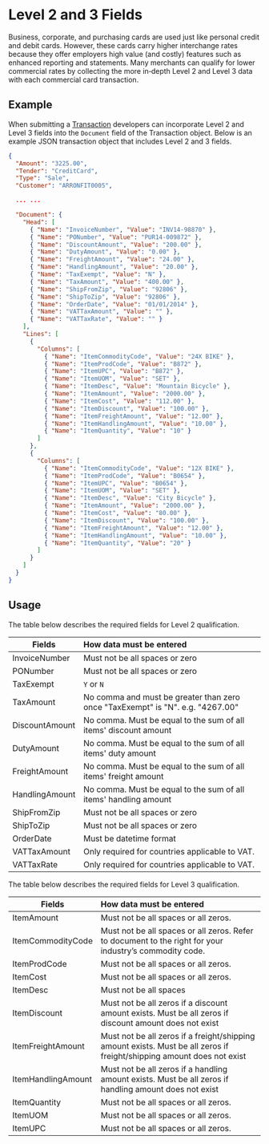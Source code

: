 # Level 2 and 3 Fields
Business, corporate, and purchasing cards are used just like personal credit and debit cards. However, these cards carry higher interchange rates because they offer employers high value (and costly) features such as enhanced reporting and statements. Many merchants can qualify for lower commercial rates  by collecting the more in‑depth Level 2 and Level 3 data with each commercial card transaction.

## Example
When submitting a [Transaction](Objects.md#transaction) developers can incorporate Level 2 and Level 3 fields into the ``Document`` field of the Transaction object. Below is an example JSON transaction object that includes Level 2 and 3 fields.
```json
{
  "Amount": "3225.00",
  "Tender": "CreditCard",
  "Type": "Sale",
  "Customer": "ARRONFIT0005",

  ... ...

  "Document": {
    "Head": [
      { "Name": "InvoiceNumber", "Value": "INV14-98870" },
      { "Name": "PONumber", "Value": "PUR14-009872" },
      { "Name": "DiscountAmount", "Value": "200.00" },
      { "Name": "DutyAmount", "Value": "0.00" },
      { "Name": "FreightAmount", "Value": "24.00" },
      { "Name": "HandlingAmount", "Value": "20.00" },
      { "Name": "TaxExempt", "Value": "N" },
      { "Name": "TaxAmount", "Value": "400.00" },
      { "Name": "ShipFromZip", "Value": "92806" },
      { "Name": "ShipToZip", "Value": "92806" },
      { "Name": "OrderDate", "Value": "01/01/2014" },
      { "Name": "VATTaxAmount", "Value": "" },
      { "Name": "VATTaxRate", "Value": "" }
    ],
    "Lines": [
      {
        "Columns": [
          { "Name": "ItemCommodityCode", "Value": "24X BIKE" },
          { "Name": "ItemProdCode", "Value": "B872" },
          { "Name": "ItemUPC", "Value": "B872" },
          { "Name": "ItemUOM", "Value": "SET" },
          { "Name": "ItemDesc", "Value": "Mountain Bicycle" },
          { "Name": "ItemAmount", "Value": "2000.00" },
          { "Name": "ItemCost", "Value": "112.00" },
          { "Name": "ItemDiscount", "Value": "100.00" },
          { "Name": "ItemFreightAmount", "Value": "12.00" },
          { "Name": "ItemHandlingAmount", "Value": "10.00" },
          { "Name": "ItemQuantity", "Value": "10" }
        ]
      },
      {
        "Columns": [
          { "Name": "ItemCommodityCode", "Value": "12X BIKE" },
          { "Name": "ItemProdCode", "Value": "B0654" },
          { "Name": "ItemUPC", "Value": "B0654" },
          { "Name": "ItemUOM", "Value": "SET" },
          { "Name": "ItemDesc", "Value": "City Bicycle" },
          { "Name": "ItemAmount", "Value": "2000.00" },
          { "Name": "ItemCost", "Value": "80.00" },
          { "Name": "ItemDiscount", "Value": "100.00" },
          { "Name": "ItemFreightAmount", "Value": "12.00" },
          { "Name": "ItemHandlingAmount", "Value": "10.00" },
          { "Name": "ItemQuantity", "Value": "20" }
        ]
      }
    ]
  }
}
```
## Usage
The table below describes the required fields for Level 2 qualification.

| Fields             | How data must be entered|
| -------------------| :-----------------------|
| InvoiceNumber      | Must not be all spaces or zero|
| PONumber           | Must not be all spaces or zero|
| TaxExempt          | ``Y`` or ``N``               |
| TaxAmount          | No comma and must be greater than zero once "TaxExempt" is "N". e.g. "4267.00"|
| DiscountAmount     | No comma. Must be equal to the sum of all items' discount amount|
| DutyAmount         | No comma. Must be equal to the sum of all items' duty amount       |
| FreightAmount      | No comma. Must be equal to the sum of all items' freight amount |
| HandlingAmount     | No comma. Must be equal to the sum of all items' handling amount|
| ShipFromZip        | Must not be all spaces or zero|
| ShipToZip          | Must not be all spaces or zero|
| OrderDate          | Must be datetime format| (mm/dd/yyyy)
| VATTaxAmount       | Only required for countries applicable to VAT.|
| VATTaxRate         | Only required for countries applicable to VAT.|

The table below describes the required fields for Level 3 qualification.

| Fields             | How data must be entered|
| -------------------| :-----------------------|
| ItemAmount         | Must not be all spaces or all zeros.  | 
| ItemCommodityCode  | Must not be all spaces or all zeros. Refer to document to the right for your industry’s commodity code. | 
| ItemProdCode       | Must not be all spaces or all zeros.   | 
| ItemCost           | Must not be all spaces or all zeros.|
| ItemDesc           | Must not be all spaces |
| ItemDiscount       | Must not be all zeros if a discount amount exists. Must be all zeros if discount amount does not exist|
| ItemFreightAmount  | Must not be all zeros if a freight/shipping amount exists. Must be all zeros if freight/shipping amount does not exist |
| ItemHandlingAmount | Must not be all zeros if a handling amount exists. Must be all zeros if handling amount does not exist|
| ItemQuantity       | Must not be all spaces or all zeros.|
| ItemUOM            | Must not be all spaces or all zeros.|
| ItemUPC            | Must not be all spaces or all zeros.|
 
